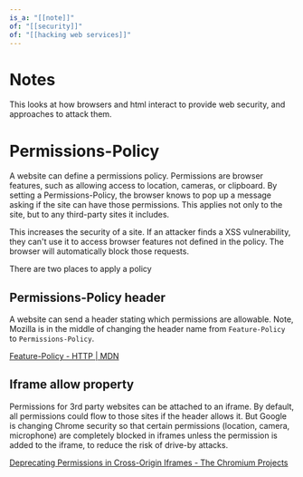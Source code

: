 ```yaml
---
is_a: "[[note]]"
of: "[[security]]"
of: "[[hacking web services]]"
---
```

# Notes
This looks at how browsers and html interact to provide web security, and approaches to attack them.

# Permissions-Policy
A website can define a permissions policy. Permissions are browser features, such as allowing access to location, cameras, or clipboard. By setting a Permissions-Policy, the browser knows to pop up a message asking if the site can have those permissions. This applies not only to the site, but to any third-party sites it includes.

This increases the security of a site. If an attacker finds a XSS vulnerability, they can't use it to access browser features not defined in the policy. The browser will automatically block those requests.

There are two places to apply a policy

## Permissions-Policy header
A website can send a header stating which permissions are allowable. Note, Mozilla is in the middle of changing the header name from ```Feature-Policy``` to ```Permissions-Policy```.

[Feature-Policy - HTTP | MDN](https://developer.mozilla.org/en-US/docs/Web/HTTP/Headers/Feature-Policy)

## Iframe allow property
Permissions for 3rd party websites can be attached to an iframe. By default, all permissions could flow to those sites if the header allows it. But Google is changing Chrome security so that certain permissions (location, camera, microphone) are completely blocked in iframes unless the permission is added to the iframe, to reduce the risk of drive-by attacks.

[Deprecating Permissions in Cross-Origin Iframes - The Chromium Projects](https://dev.chromium.org/Home/chromium-security/deprecating-permissions-in-cross-origin-iframes)
